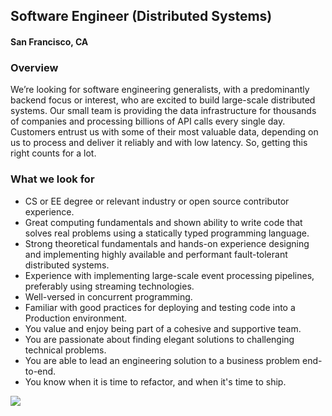 ## Software Engineer (Distributed Systems)
#### San Francisco, CA

### Overview
We’re looking for software engineering generalists, with a predominantly backend focus or interest, who are excited to build large-scale distributed systems. Our small team is providing the data infrastructure for thousands of companies and processing billions of API calls every single day. Customers entrust us with some of their most valuable data, depending on us to process and deliver it reliably and with low latency. So, getting this right counts for a lot.

### What we look for
+	CS or EE degree or relevant industry or open source contributor experience. 
+	Great computing fundamentals and shown ability to write code that solves real problems using a statically typed programming language.
+	Strong theoretical fundamentals and hands-on experience designing and implementing highly available and performant fault-tolerant distributed systems.
+	Experience with implementing large-scale event processing pipelines, preferably using streaming technologies.
+	Well-versed in concurrent programming.
+	Familiar with good practices for deploying and testing code into a Production environment.
+	You value and enjoy being part of a cohesive and supportive team.
+	You are passionate about finding elegant solutions to challenging technical problems.
+	You are able to lead an engineering solution to a business problem end-to-end.
+	You know when it is time to refactor, and when it's time to ship.


[<img src='https://dabuttonfactory.com/button.png?t=Learn+More&f=Calibri-Bold&ts=24&tc=fff&hp=20&vp=8&c=5&bgt=unicolored&bgc=29aafe'>](https://letsrockit.co/job/u2vnbwvuda-devops-engineer)
